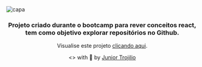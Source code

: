 <div>
  <img src="https://user-images.githubusercontent.com/39541807/88217338-cabd7100-cc34-11ea-8cf0-612b42735401.jpg" alt="capa">
</div>

<h3 align="center">Projeto criado durante o bootcamp para rever conceitos react, tem como objetivo explorar repositórios no Github.</h3>

<div align="center">
<p>Visualise este projeto <a href="https://juniortrojilio.github.io/github-explorer/">clicando aqui</a>.</p>
<p><> with 💙 by <a href="https://github.com/juniortrojilio">Junior Trojilio</a></p>
</div>
